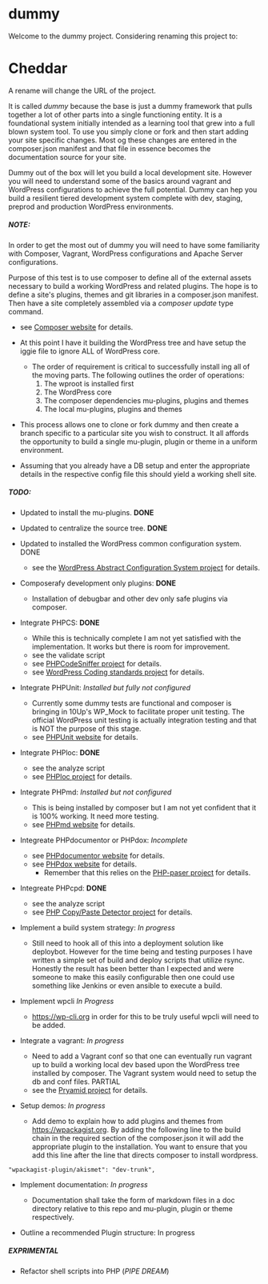 # dummy
Welcome to the dummy project. Considering renaming this project to:
# Cheddar #
A rename will change the URL of the project.

It is called _dummy_ because the base is just a dummy framework that pulls together a lot of other parts into a single functioning entity. It is a foundational system initially intended as a learning tool that grew into a full blown system tool. To use you simply clone or fork and then start adding your site specific changes. Most og these changes are entered in the composer.json manifest and that file in essence becomes the documentation source for your site.

Dummy out of the box will let you build a local development site. However you will need to understand some of the basics around vagrant and WordPress configurations to achieve the full potential. Dummy can hep you build a resilient tiered development system complete with dev, staging, preprod and production WordPress environments.

##### NOTE:
In order to get the most out of dummy you will need to have some familiarity with Composer, Vagrant, WordPress configurations and Apache Server configurations. 

Purpose of this test is to use composer to define all of the external assets necessary to build a working WordPress and related plugins. The hope is to define a site's plugins, themes and git libraries in a composer.json manifest. Then have a site completely assembled via a _composer update_ type command.
  - see [Composer website](https://getcomposer.org) for details.

- At this point I have it building the WordPress tree and have setup the iggie file to ignore ALL of WordPress core.
  - The order of requirement is critical to successfully install ing all of the moving parts. The following outlines the order of operations:
    1. The wproot is installed first
    2. The WordPress core
    3. The composer dependencies mu-plugins, plugins and themes
    4. The local mu-plugins, plugins and themes

- This process allows one to clone or fork dummy and then create a branch specific to a particular site you wish to construct. It all affords the opportunity to build a single mu-plugin, plugin or theme in a uniform environment. 

- Assuming that you already have a DB setup and enter the appropriate details in the respective config file this should yield a working shell site. 

##### TODO:
- Updated to install the mu-plugins. **DONE**

- Updated to centralize the source tree. **DONE**

- Updated to installed the WordPress common configuration system. DONE
  - see the [WordPress Abstract Configuration System project](https://github.com/mikelking/wpcfg) for details.

- Composerafy development only plugins: **DONE**
    - Installation of debugbar and other dev only safe plugins via composer. 

- Integrate PHPCS: **DONE**
  - While this is technically complete I am not yet satisfied with the implementation. It works but there is room for improvement.
  - see the validate script
  - see [PHPCodeSniffer project](https://github.com/squizlabs/PHP_CodeSniffer/) for details.
  - see [WordPress Coding standards project](https://github.com/WordPress-Coding-Standards) for details.

- Integrate PHPUnit: _Installed but fully not configured_
  - Currently some dummy tests are functional and composer is bringing in 10Up's WP_Mock to facilitate proper unit testing. The official WordPress unit testing is actually integration testing and that is NOT the purpose of this stage.   
  - see [PHPUnit website](https://phpunit.de/) for details.

- Integrate PHPloc: **DONE**
  - see the analyze script
  - see [PHPloc project](https://github.com/sebastianbergmann/phploc) for details.

- Integrate PHPmd: _Installed but not configured_
  - This is being installed by composer but I am not yet confident that it is 100% working. It need more testing. 
  - see [PHPmd website](https://phpmd.org/) for details.

- Integreate PHPdocumentor or PHPdox: _Incomplete_
  - see [PHPdocumentor website](https://www.phpdoc.org/) for details.
  - see [PHPdox website](http://phpdox.de/) for details.
    - Remember that this relies on the [PHP-paser project](https://github.com/nikic/PHP-Parser/) for details.

- Integreate PHPcpd: **DONE**
  - see the analyze script
  - see [PHP Copy/Paste Detector project](https://github.com/sebastianbergmann/phpcpd) for details.

- Implement a build system strategy: _In progress_
  - Still need to hook all of this into a deployment solution like deploybot. However for the time being and testing purposes I have written a simple set of build and deploy scripts that utilize rsync. Honestly the result has been better than I expected and were someone to make this easily configurable then one could use something like Jenkins or even ansible to execute a build.

- Implement wpcli _In Progress_
  - https://wp-cli.org in order for this to be truly useful wpcli will need to be added.

- Integrate a vagrant: _In progress_
  - Need to add a Vagrant conf so that one can eventually run vagrant up to build a working local dev based upon the WordPress tree installed by composer. The Vagrant system would need to setup the db and conf files. PARTIAL
  - see the [Pryamid project](https://github.com/mikelking/pyramid) for details.

- Setup demos: _In progress_
  - Add demo to explain how to add plugins and themes from https://wpackagist.org. By adding the following line to the build chain in the required section of the composer.json it will add the appropriate plugin to the installation. You want to ensure that you add this line after the line that directs composer to install wordpress.

```
"wpackagist-plugin/akismet": "dev-trunk",
```

- Implement documentation: _In progress_
  - Documentation shall take the form of markdown files in a doc directory relative to this repo and mu-plugin, plugin or theme respectively. 
  
- Outline a recommended Plugin structure: In progress 

##### EXPRIMENTAL

- Refactor shell scripts into PHP (_PIPE DREAM_)